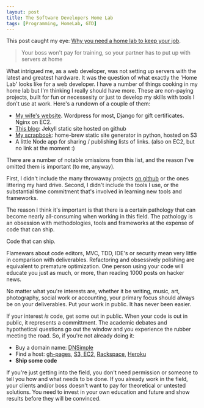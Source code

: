 ```yaml
---
layout: post
title: The Software Developers Home Lab
tags: [Programming, HomeLab, GTD]
---
```


This post caught my eye:
[Why you need a home lab to keep your job](http://www.theregister.co.uk/2013/02/07/home_lab_career_saver/).

<blockquote>Your boss won't pay for training, so your partner has to put up with servers at home</blockquote>

What intrigued me, as a web developer, was not setting up servers with the latest and greatest hardware. It was the question of what exactly the 'Home Lab' looks like for a web developer. I have a number of things cooking in my home lab but I'm thinking I really should have more. These are non-paying projects, built for fun or necessesity or just to develop my skills with tools I don't use at work. Here's a rundown of a couple of them:

- [My wife's website](http://www.dollhousespa.com). Wordpress for most, Django for gift certificates. Nginx on EC2.
- [This blog](https://github.com/Andyvanee/andyvanee.github.com): Jekyll static site hosted on github
- [My scrapbook](http://scrapbook.andyvanee.com): home-brew static site generator in python, hosted on S3
- A little Node app for sharing / publishing lists of links. (also on EC2, but no link at the moment :)

There are a number of notable omissions from this list, and the reason I've omitted them is important (to me, anyway).

First, I didn't include the many throwaway projects [on github](https://github.com/Andyvanee?tab=repositories) or the ones littering my hard drive. Second, I didn't include the tools I use, or the substantial time commitment that's involved in learning new tools and frameworks.

The reason I think it's important is that there is a certain pathology that can become nearly all-consuming when working in this field. The pathology is an obsession with methodologies, tools and frameworks at the expense of code that can ship.

Code that can ship.

Flamewars about code editors, MVC, TDD, IDE's or security mean very little in comparison with deliverables. Refactoring and obsessively polishing are equivalent to premature optimization. One person using your code will educate you just as much, or more, than reading 1000 posts on hacker news.

No matter what you're interests are, whether it be writing, music, art, photography, social work or accounting, your primary focus should always be on your deliverables. Put your work in public. It has never been easier.

If your interest *is* code, get some out in public. When your code is out in public, it represents a committment. The academic debates and hypothetical questions go out the window and you experience the rubber meeting the road. So, if you're not already doing it:

- Buy a domain name: [DNSimple](https://dnsimple.com/)
- Find a host: [gh-pages](http://pages.github.com), [S3, EC2](http://aws.amazon.com), [Rackspace](http://www.rackspace.com/cloud/servers/), [Heroku](http://www.heroku.com)
- **Ship some code**

If you're just getting into the field, you don't need permission or someone to tell you how and what needs to be done. If you already work in the field, your clients and/or boss doesn't want to pay for theoretical or untested solutions. You need to invest in your own education and future and show results before they will be convinced.
